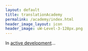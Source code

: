 ```yaml
---
layout: default
title: translationAcademy
permalink: /academy/index.html
header_image_layout: icon
header_image: uW-Level-3-128px.png
---
```


In [active development](https://door43.org/en/ta)...
